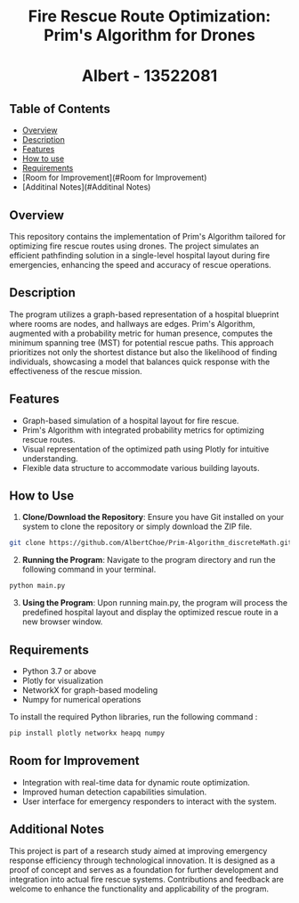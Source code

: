 <h1 align="center"> Fire Rescue Route Optimization: Prim's Algorithm for Drones</h1>
<h1 align="center"> Albert - 13522081 </h1>


## Table of Contents
* [Overview](#overview)
* [Description](#Description)
* [Features](#features)
* [How to use](#Howtouse)
* [Requirements](#Requirements)
* [Room for Improvement](#Room for Improvement)
* [Additinal Notes](#Additinal Notes)
<!-- <!-- * [License](#license) -- -->

## Overview
This repository contains the implementation of Prim's Algorithm tailored for optimizing fire rescue routes using drones. The project simulates an efficient pathfinding solution in a single-level hospital layout during fire emergencies, enhancing the speed and accuracy of rescue operations.


## Description
The program utilizes a graph-based representation of a hospital blueprint where rooms are nodes, and hallways are edges. Prim's Algorithm, augmented with a probability metric for human presence, computes the minimum spanning tree (MST) for potential rescue paths. This approach prioritizes not only the shortest distance but also the likelihood of finding individuals, showcasing a model that balances quick response with the effectiveness of the rescue mission.

## Features
* Graph-based simulation of a hospital layout for fire rescue.
* Prim's Algorithm with integrated probability metrics for optimizing rescue routes.
* Visual representation of the optimized path using Plotly for intuitive understanding.
* Flexible data structure to accommodate various building layouts.


## How to Use
1. **Clone/Download the Repository**: 
Ensure you have Git installed on your system to clone the repository or simply download the ZIP file.
```bash
git clone https://github.com/AlbertChoe/Prim-Algorithm_discreteMath.git
```
2. **Running the Program**:
Navigate to the program directory and run the following command in your terminal.
```bash
python main.py
```

3. **Using the Program**:
Upon running main.py, the program will process the predefined hospital layout and display the optimized rescue route in a new browser window.

## Requirements
- Python 3.7 or above
- Plotly for visualization
- NetworkX for graph-based modeling
- Numpy for numerical operations

To install the required Python libraries, run the following command :
```bash
pip install plotly networkx heapq numpy
```


## Room for Improvement
* Integration with real-time data for dynamic route optimization.
* Improved human detection capabilities simulation.
* User interface for emergency responders to interact with the system.


## Additional Notes
This project is part of a research study aimed at improving emergency response efficiency through technological innovation. It is designed as a proof of concept and serves as a foundation for further development and integration into actual fire rescue systems. Contributions and feedback are welcome to enhance the functionality and applicability of the program.

    